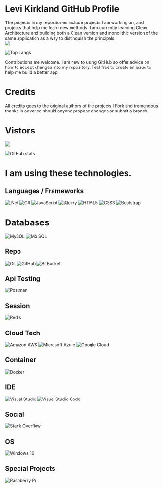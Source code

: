 # Levi Kirkland GitHub Profile


The projects in my repositories include projects I am working on, and projects that help me learn new methods. I am currently learning Clean Architecture and building both a Clean version and monolithic version of the same application as a way to distinquish the principals. 
<br />
<img src="https://img.shields.io/badge/Experience-20%20Years-yellow">

![Top Langs](https://github-readme-stats.vercel.app/api/top-langs/?username=levikirkland&theme=vision-friendly-dark)


Contributions are welcome. 
I am new to using GitHub so offer advice on how to accept changes into my repository. Feel free to create an issue to help me build a better app. 


# Credits
All credits goes to the original authors of the projects I Fork and tremendous thanks in advance should anyone propose changes or submit a branch.

# Vistors

![](https://visitor-badge.laobi.icu/badge?page_id=levikirkland)

![GitHub stats](https://github-readme-stats.vercel.app/api?username=levikirkland&show_icons=true&theme=vision-friendly-dark)

# I am using these technologies.
## Languages / Frameworks
![.Net](https://img.shields.io/badge/.NET-5C2D91?style=for-the-badge&logo=.net&logoColor=white)
![C#](https://img.shields.io/badge/c%23-%23239120.svg?style=for-the-badge&logo=c-sharp&logoColor=white)
![JavaScript](https://img.shields.io/badge/JavaScript-F7DF1E?style=for-the-badge&logo=javascript&logoColor=black)
![jQuery](https://img.shields.io/badge/jquery-%230769AD.svg?style=for-the-badge&logo=jquery&logoColor=white)
![HTML5](https://img.shields.io/badge/HTML5-E34F26?style=for-the-badge&logo=html5&logoColor=white)
![CSS3](https://img.shields.io/badge/CSS3-1572B6?style=for-the-badge&logo=css3&logoColor=white)
![Bootstrap](https://img.shields.io/badge/Bootstrap-563D7C?style=for-the-badge&logo=bootstrap&logoColor=white)

# Databases <br/>
![MySQL](https://img.shields.io/badge/MySQL-00000F?style=for-the-badge&logo=mysql&logoColor=white)
![MS SQL](https://img.shields.io/badge/Microsoft%20SQL%20Sever-CC2927?style=for-the-badge&logo=microsoft%20sql%20server&logoColor=white)

## Repo
![Git](https://img.shields.io/badge/-Git-black?style=flat-square&logo=git)
![GitHub](https://img.shields.io/badge/-GitHub-181717?style=flat-square&logo=github)
![BitBucket](https://img.shields.io/badge/-BitBucket-darkblue?style=flat-square&logo=bitbucket)

## Api Testing
![Postman](https://img.shields.io/badge/Postman-FF6C37?style=for-the-badge&logo=Postman&logoColor=white)

## Session 
![Redis](https://img.shields.io/badge/redis-%23DD0031.svg?&style=for-the-badge&logo=redis&logoColor=white)

## Cloud Tech
![Amazon AWS](https://img.shields.io/badge/Amazon_AWS-232F3E?style=for-the-badge&logo=amazon-aws&logoColor=white)
![Microsoft Azure](https://img.shields.io/badge/microsoft%20azure-0089D6?style=for-the-badge&logo=microsoft-azure&logoColor=white)
![Google Cloud](https://img.shields.io/badge/Google_Cloud-4285F4?style=for-the-badge&logo=google-cloud&logoColor=white)

## Container
![Docker](https://img.shields.io/badge/Docker-2CA5E0?style=for-the-badge&logo=docker&logoColor=white)

## IDE
![Visual Studio](https://img.shields.io/badge/VisualStudio-5C2D91.svg?style=for-the-badge&logo=visual-studio&logoColor=white)
![Visual Studio Code](https://img.shields.io/badge/VisualStudioCode-0078d7.svg?style=for-the-badge&logo=visual-studio-code&logoColor=white)

## Social
![Stack Overflow](https://img.shields.io/badge/-Stackoverflow-FE7A16?style=for-the-badge&logo=stack-overflow&logoColor=white)

## OS
![Windows 10](https://img.shields.io/badge/Windows-0078D6?style=for-the-badge&logo=windows&logoColor=white)

## Special Projects
![Raspberry Pi](https://img.shields.io/badge/RASPBERRY%20PI-C51A4A.svg?&style=for-the-badge&logo=raspberry%20pi&logoColor=white)
